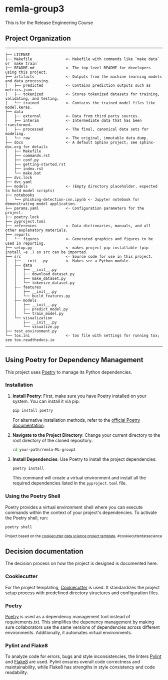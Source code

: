remla-group3
==============================

This is for the Release Engineering Course

## Project Organization
------------

    ├── LICENSE
    ├── Makefile               <- Makefile with commands like `make data` or `make train`
    ├── README.md              <- The top-level README for developers using this project.
    ├── artifacts              <- Outputs from the machine learning models and data processing.
    │   ├── predicted          <- Contains prediction outputs such as metrics.json.
    │   ├── tokenized          <- Stores tokenized datasets for training, validating, and testing.
    │   └── trained            <- Contains the trained model files like model.keras.
    ├── data
    │   ├── external           <- Data from third party sources.
    │   ├── interim            <- Intermediate data that has been transformed.
    │   ├── processed          <- The final, canonical data sets for modeling.
    │   └── raw                <- The original, immutable data dump.
    ├── docs                   <- A default Sphinx project; see sphinx-doc.org for details
    │   ├── Makefile
    │   ├── commands.rst
    │   ├── conf.py
    │   ├── getting-started.rst
    │   ├── index.rst
    │   └── make.bat
    ├── dvc.lock
    ├── dvc.yaml
    ├── models                 <- (Empty directory placeholder, expected to hold model scripts)
    ├── notebooks
    │   └── phishing-detection-cnn.ipynb <- Jupyter notebook for demonstrating model application.
    ├── params.yaml            <- Configuration parameters for the project.
    ├── poetry.lock
    ├── pyproject.toml
    ├── references             <- Data dictionaries, manuals, and all other explanatory materials.
    ├── reports
    │   └── figures            <- Generated graphics and figures to be used in reporting.
    ├── setup.py               <- makes project pip installable (pip install -e .) so src can be imported.
    ├── src                    <- Source code for use in this project.
    │   ├── __init__.py        <- Makes src a Python module.
    │   ├── data
    │   │   ├── __init__.py
    │   │   ├── download_dataset.py
    │   │   ├── make_dataset.py
    │   │   └── tokenize_dataset.py
    │   ├── features
    │   │   ├── __init__.py
    │   │   └── build_features.py
    │   ├── models
    │   │   ├── __init__.py
    │   │   ├── predict_model.py
    │   │   └── train_model.py
    │   └── visualization
    │       ├── __init__.py
    │       └── visualize.py
    ├── test_environment.py
    └── tox.ini                <- tox file with settings for running tox; see tox.readthedocs.io



--------

## Using Poetry for Dependency Management

This project uses [Poetry](https://python-poetry.org/) to manage its Python dependencies.

### Installation

1. **Install Poetry**: First, make sure you have Poetry installed on your system. You can install it via pip:

    ```bash
    pip install poetry
    ```

    For alternative installation methods, refer to the [official Poetry documentation](https://python-poetry.org/docs/#installation).

2. **Navigate to the Project Directory**: Change your current directory to the root directory of the cloned repository:

    ```bash
    cd your-path/remla-ML-group3
    ```

3. **Install Dependencies**: Use Poetry to install the project dependencies:

    ```bash
    poetry install
    ```

    This command will create a virtual environment and install all the required dependencies listed in the `pyproject.toml` file.

### Using the Poetry Shell

Poetry provides a virtual environment shell where you can execute commands within the context of your project's dependencies. To activate the Poetry shell, run:

```bash
poetry shell
```

<p><small>Project based on the <a target="_blank" href="https://drivendata.github.io/cookiecutter-data-science/">cookiecutter data science project template</a>. #cookiecutterdatascience</small></p>


## Decision documentation
The decision process on how the project is designed is documented here.

### Cookiecutter
For the project templating, [Cookiecutter](https://github.com/cookiecutter/cookiecutter) is used. It standardizes the project setup process with predefined directory structures and configuration files. 

### Poetry
[Poetry](https://python-poetry.org/) is used as a dependency management tool instead of requirements.txt. This simplifies the depenency management by making sure collaborators use the same versions of dependencies across different environments. Additionally, it automates virtual environments.

### Pylint and Flake8
To analyze code for errors, bugs and style inconsistencies, the linters [Pylint](https://pypi.org/project/pylint/) and [Flake8](https://flake8.pycqa.org/) are used. Pylint ensures overall code correctness and maintainability, while Flake8 has strengths in style consistency and code readability.
